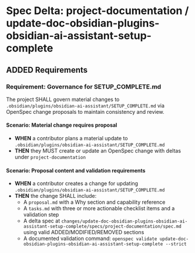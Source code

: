 # Spec Delta: project-documentation / update-doc-obsidian-plugins-obsidian-ai-assistant-setup-complete

## ADDED Requirements

### Requirement: Governance for SETUP_COMPLETE.md

The project SHALL govern material changes to `.obsidian/plugins/obsidian-ai-assistant/SETUP_COMPLETE.md` via OpenSpec change proposals to maintain consistency and review.

#### Scenario: Material change requires proposal

- **WHEN** a contributor plans a material update to `.obsidian/plugins/obsidian-ai-assistant/SETUP_COMPLETE.md`
- **THEN** they MUST create or update an OpenSpec change with deltas under `project-documentation`

#### Scenario: Proposal content and validation requirements

- **WHEN** a contributor creates a change for updating `.obsidian/plugins/obsidian-ai-assistant/SETUP_COMPLETE.md`
- **THEN** the change SHALL include:
	- A `proposal.md` with a Why section and capability reference
	- A `tasks.md` with three or more actionable checklist items and a validation step
	- A delta spec at `changes/update-doc-obsidian-plugins-obsidian-ai-assistant-setup-complete/specs/project-documentation/spec.md` using valid ADDED/MODIFIED/REMOVED sections
	- A documented validation command: `openspec validate update-doc-obsidian-plugins-obsidian-ai-assistant-setup-complete --strict`
